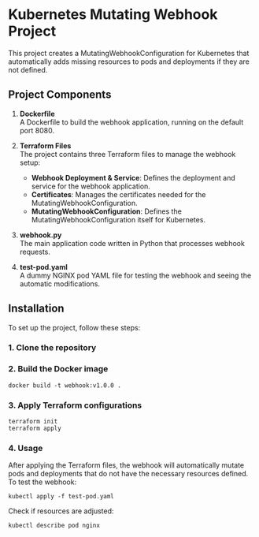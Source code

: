 # Kubernetes Mutating Webhook Project

This project creates a MutatingWebhookConfiguration for Kubernetes that automatically adds missing resources to pods and deployments if they are not defined.

## Project Components

1. **Dockerfile**  
   A Dockerfile to build the webhook application, running on the default port 8080.

2. **Terraform Files**  
   The project contains three Terraform files to manage the webhook setup:
   - **Webhook Deployment & Service**: Defines the deployment and service for the webhook application.
   - **Certificates**: Manages the certificates needed for the MutatingWebhookConfiguration.
   - **MutatingWebhookConfiguration**: Defines the MutatingWebhookConfiguration itself for Kubernetes.

3. **webhook.py**  
   The main application code written in Python that processes webhook requests.

4. **test-pod.yaml**  
   A dummy NGINX pod YAML file for testing the webhook and seeing the automatic modifications.

## Installation

To set up the project, follow these steps:

### 1. Clone the repository
### 2. Build the Docker image
```
docker build -t webhook:v1.0.0 .
```
### 3. Apply Terraform configurations
```
terraform init
terraform apply
```
### 4. Usage
After applying the Terraform files, the webhook will automatically mutate pods and deployments that do not have the necessary resources defined.
To test the webhook:

`kubectl apply -f test-pod.yaml`

Check if resources are adjusted:  

`kubectl describe pod nginx`
